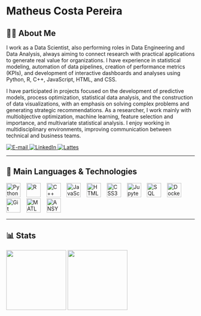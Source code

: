 # Matheus Costa Pereira


## 👨‍💻 About Me

I work as a Data Scientist, also performing roles in Data Engineering and Data Analysis, always aiming to connect research with practical applications to generate real value for organizations. I have experience in statistical modeling, automation of data pipelines, creation of performance metrics (KPIs), and development of interactive dashboards and analyses using Python, R, C++, JavaScript, HTML, and CSS.

I have participated in projects focused on the development of predictive models, process optimization, statistical data analysis, and the construction of data visualizations, with an emphasis on solving complex problems and generating strategic recommendations. As a researcher, I work mainly with multiobjective optimization, machine learning, feature selection and importance, and multivariate statistical analysis. I enjoy working in multidisciplinary environments, improving communication between technical and business teams.

<a href="mailto:matheusc_pereira@outlook.com">
  <img src="https://img.shields.io/badge/E--mail-0078D4?style=for-the-badge&logo=microsoft-outlook&logoColor=white" alt="E-mail"/>
</a>
<a href="https://www.linkedin.com/in/matheuscostapereira/">
  <img src="https://img.shields.io/badge/LinkedIn-0A66C2?style=for-the-badge&logo=linkedin&logoColor=white" alt="LinkedIn"/>
</a>
<a href="https://lattes.cnpq.br/7025666927284220">
  <img src="https://img.shields.io/badge/Lattes-4169E1?style=for-the-badge&logoColor=white" alt="Lattes"/>
</a>

---

## 🤖 Main Languages & Technologies

<p align="left">
  <img height="38" src="https://cdn.jsdelivr.net/gh/devicons/devicon/icons/python/python-original.svg" alt="Python" title="Python"/>
  &nbsp;&nbsp;
  <img height="38" src="https://cdn.jsdelivr.net/gh/devicons/devicon/icons/r/r-original.svg" alt="R" title="R"/>
  &nbsp;&nbsp;
  <img height="38" src="https://cdn.jsdelivr.net/gh/devicons/devicon/icons/cplusplus/cplusplus-original.svg" alt="C++" title="C++"/>
  &nbsp;&nbsp;
  <img height="38" src="https://cdn.jsdelivr.net/gh/devicons/devicon/icons/javascript/javascript-original.svg" alt="JavaScript" title="JavaScript"/>
  &nbsp;&nbsp;
  <img height="38" src="https://cdn.jsdelivr.net/gh/devicons/devicon/icons/html5/html5-original.svg" alt="HTML5" title="HTML5"/>
  &nbsp;&nbsp;
  <img height="38" src="https://cdn.jsdelivr.net/gh/devicons/devicon/icons/css3/css3-original.svg" alt="CSS3" title="CSS3"/>
  &nbsp;&nbsp;
  <img height="38" src="https://cdn.jsdelivr.net/gh/devicons/devicon/icons/jupyter/jupyter-original.svg" alt="Jupyter" title="Jupyter"/>
  &nbsp;&nbsp;
  <img height="38" src="https://cdn.jsdelivr.net/gh/devicons/devicon/icons/sqlite/sqlite-original.svg" alt="SQL" title="SQL"/>
  &nbsp;&nbsp;
  <img height="38" src="https://cdn.jsdelivr.net/gh/devicons/devicon/icons/docker/docker-original.svg" alt="Docker" title="Docker"/>
  &nbsp;&nbsp;
  <img height="38" src="https://cdn.jsdelivr.net/gh/devicons/devicon/icons/git/git-original.svg" alt="Git" title="Git"/>
  &nbsp;&nbsp;
  <img height="38" src="https://cdn.jsdelivr.net/gh/devicons/devicon/icons/matlab/matlab-original.svg" alt="MATLAB" title="MATLAB"/>
  &nbsp;&nbsp;
  <img height="38" src="https://cdn.simpleicons.org/ansys/ffb71b" alt="ANSYS" title="ANSYS"/>
</p>

---

## 📊 Stats

<p align="left">
  <img height="160em" src="https://github-readme-stats.vercel.app/api?username=MatheusCostaPereira&show_icons=true&theme=algolia&include_all_commits=true" />
  <img height="160em" src="https://github-readme-stats.vercel.app/api/top-langs/?username=MatheusCostaPereira&layout=compact&theme=algolia" />
</p>
